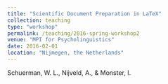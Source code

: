 ```yaml
---
title: "Scientific Document Preparation in LaTeX"
collection: teaching
type: "workshop"
permalink: /teaching/2016-spring-workshop2
venue: "MPI for Psycholinguistics"
date: 2016-02-01
location: "Nijmegen, the Netherlands"
---
```

Schuerman, W. L., Nijveld, A., & Monster, I. 